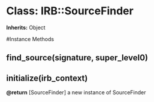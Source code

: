 # Class: IRB::SourceFinder
**Inherits:** Object
    




#Instance Methods
## find_source(signature, super_level0) [](#method-i-find_source)

## initialize(irb_context) [](#method-i-initialize)

**@return** [SourceFinder] a new instance of SourceFinder

